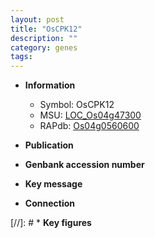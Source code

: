 ```yaml
---
layout: post
title: "OsCPK12"
description: ""
category: genes
tags: 
---
```


* **Information**  
    + Symbol: OsCPK12  
    + MSU: [LOC_Os04g47300](http://rice.uga.edu/cgi-bin/ORF_infopage.cgi?orf=LOC_Os04g47300)  
    + RAPdb: [Os04g0560600](http://rapdb.dna.affrc.go.jp/viewer/gbrowse_details/irgsp1?name=Os04g0560600)  

* **Publication**  

* **Genbank accession number**  

* **Key message**  

* **Connection**  

[//]: # * **Key figures**  


